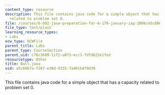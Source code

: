```yaml
---
content_type: resource
description: This file contains java code for a simple object that has a capacity
  related to problem set 0.
file: /courses/6-092-java-preparation-for-6-170-january-iap-2006/a5c6067af287e30d91557a401b4f0d39_Ball.java
file_type: text/plain
learning_resource_types:
- Labs
ocw_type: OCWFile
parent_title: Labs
parent_type: CourseSection
parent_uid: c76c3609-11f2-a073-ecc1-fdfd622e1fed
resourcetype: Other
title: Ball.java
uid: a5c6067a-f287-e30d-9155-7a401b4f0d39
---
```

This file contains java code for a simple object that has a capacity related to problem set 0.

